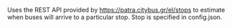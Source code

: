 Uses the REST API provided by https://patra.citybus.gr/el/stops to estimate when buses will arrive to a particular stop.
Stop is specified in config.json.